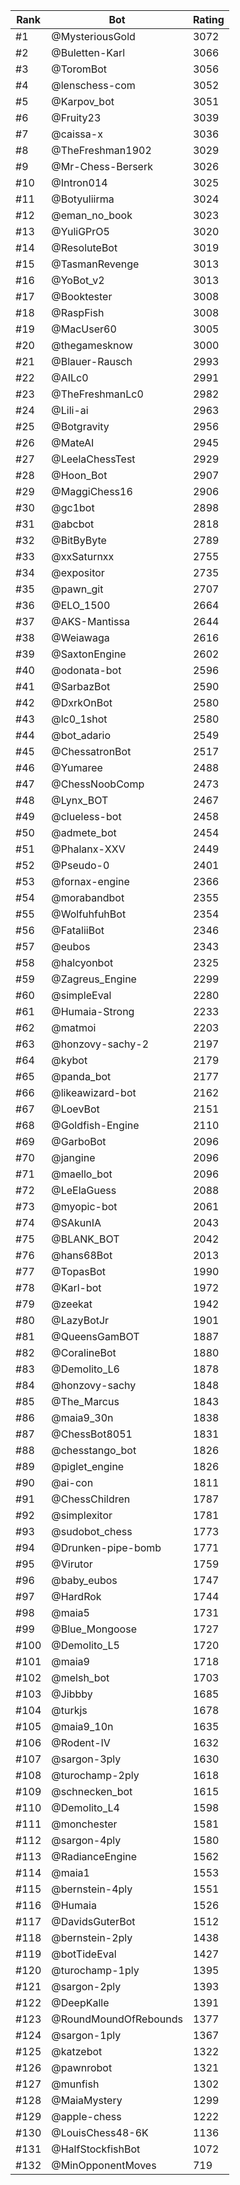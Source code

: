 Rank|Bot|Rating
---|---|---
#1|@MysteriousGold|3072
#2|@Buletten-Karl|3066
#3|@ToromBot|3056
#4|@lenschess-com|3052
#5|@Karpov_bot|3051
#6|@Fruity23|3039
#7|@caissa-x|3036
#8|@TheFreshman1902|3029
#9|@Mr-Chess-Berserk|3026
#10|@Intron014|3025
#11|@Botyuliirma|3024
#12|@eman_no_book|3023
#13|@YuliGPrO5|3020
#14|@ResoluteBot|3019
#15|@TasmanRevenge|3013
#16|@YoBot_v2|3013
#17|@Booktester|3008
#18|@RaspFish|3008
#19|@MacUser60|3005
#20|@thegamesknow|3000
#21|@Blauer-Rausch|2993
#22|@AILc0|2991
#23|@TheFreshmanLc0|2982
#24|@Lili-ai|2963
#25|@Botgravity|2956
#26|@MateAI|2945
#27|@LeelaChessTest|2929
#28|@Hoon_Bot|2907
#29|@MaggiChess16|2906
#30|@gc1bot|2898
#31|@abcbot|2818
#32|@BitByByte|2789
#33|@xxSaturnxx|2755
#34|@expositor|2735
#35|@pawn_git|2707
#36|@ELO_1500|2664
#37|@AKS-Mantissa|2644
#38|@Weiawaga|2616
#39|@SaxtonEngine|2602
#40|@odonata-bot|2596
#41|@SarbazBot|2590
#42|@DxrkOnBot|2580
#43|@lc0_1shot|2580
#44|@bot_adario|2549
#45|@ChessatronBot|2517
#46|@Yumaree|2488
#47|@ChessNoobComp|2473
#48|@Lynx_BOT|2467
#49|@clueless-bot|2458
#50|@admete_bot|2454
#51|@Phalanx-XXV|2449
#52|@Pseudo-0|2401
#53|@fornax-engine|2366
#54|@morabandbot|2355
#55|@WolfuhfuhBot|2354
#56|@FataliiBot|2346
#57|@eubos|2343
#58|@halcyonbot|2325
#59|@Zagreus_Engine|2299
#60|@simpleEval|2280
#61|@Humaia-Strong|2233
#62|@matmoi|2203
#63|@honzovy-sachy-2|2197
#64|@kybot|2179
#65|@panda_bot|2177
#66|@likeawizard-bot|2162
#67|@LoevBot|2151
#68|@Goldfish-Engine|2110
#69|@GarboBot|2096
#70|@jangine|2096
#71|@maello_bot|2096
#72|@LeElaGuess|2088
#73|@myopic-bot|2061
#74|@SAkunIA|2043
#75|@BLANK_BOT|2042
#76|@hans68Bot|2013
#77|@TopasBot|1990
#78|@Karl-bot|1972
#79|@zeekat|1942
#80|@LazyBotJr|1901
#81|@QueensGamBOT|1887
#82|@CoralineBot|1880
#83|@Demolito_L6|1878
#84|@honzovy-sachy|1848
#85|@The_Marcus|1843
#86|@maia9_30n|1838
#87|@ChessBot8051|1831
#88|@chesstango_bot|1826
#89|@piglet_engine|1826
#90|@ai-con|1811
#91|@ChessChildren|1787
#92|@simplexitor|1781
#93|@sudobot_chess|1773
#94|@Drunken-pipe-bomb|1771
#95|@Virutor|1759
#96|@baby_eubos|1747
#97|@HardRok|1744
#98|@maia5|1731
#99|@Blue_Mongoose|1727
#100|@Demolito_L5|1720
#101|@maia9|1718
#102|@melsh_bot|1703
#103|@Jibbby|1685
#104|@turkjs|1678
#105|@maia9_10n|1635
#106|@Rodent-IV|1632
#107|@sargon-3ply|1630
#108|@turochamp-2ply|1618
#109|@schnecken_bot|1615
#110|@Demolito_L4|1598
#111|@monchester|1581
#112|@sargon-4ply|1580
#113|@RadianceEngine|1562
#114|@maia1|1553
#115|@bernstein-4ply|1551
#116|@Humaia|1526
#117|@DavidsGuterBot|1512
#118|@bernstein-2ply|1438
#119|@botTideEval|1427
#120|@turochamp-1ply|1395
#121|@sargon-2ply|1393
#122|@DeepKalle|1391
#123|@RoundMoundOfRebounds|1377
#124|@sargon-1ply|1367
#125|@katzebot|1322
#126|@pawnrobot|1321
#127|@munfish|1302
#128|@MaiaMystery|1299
#129|@apple-chess|1222
#130|@LouisChess48-6K|1136
#131|@HalfStockfishBot|1072
#132|@MinOpponentMoves|719
